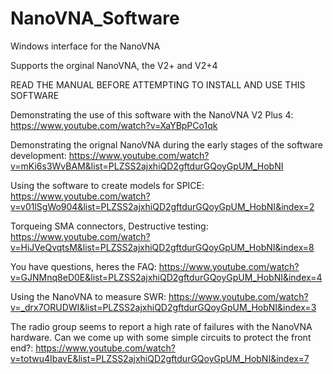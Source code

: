 # NanoVNA_Software

Windows interface for the NanoVNA 

Supports the orginal NanoVNA, the V2+ and V2+4 

READ THE MANUAL BEFORE ATTEMPTING TO INSTALL AND USE THIS SOFTWARE

Demonstrating the use of this software with the NanoVNA V2 Plus 4: https://www.youtube.com/watch?v=XaYBpPCo1qk

Demonstrating the orignal NanoVNA during the early stages of the software development: https://www.youtube.com/watch?v=mKi6s3WvBAM&list=PLZSS2ajxhiQD2gftdurGQoyGpUM_HobNI

Using the software to create models for SPICE: https://www.youtube.com/watch?v=v01lSgWo904&list=PLZSS2ajxhiQD2gftdurGQoyGpUM_HobNI&index=2

Torqueing SMA connectors, Destructive testing: https://www.youtube.com/watch?v=HiJVeQvqtsM&list=PLZSS2ajxhiQD2gftdurGQoyGpUM_HobNI&index=8

You have questions, heres the FAQ: https://www.youtube.com/watch?v=GJNMnq8eD0E&list=PLZSS2ajxhiQD2gftdurGQoyGpUM_HobNI&index=4

Using the NanoVNA to measure SWR: https://www.youtube.com/watch?v=_drx7ORUDWI&list=PLZSS2ajxhiQD2gftdurGQoyGpUM_HobNI&index=3

The radio group seems to report a high rate of failures with the NanoVNA hardware. Can we come up with some simple circuits to protect the front end?: https://www.youtube.com/watch?v=totwu4IbavE&list=PLZSS2ajxhiQD2gftdurGQoyGpUM_HobNI&index=7
